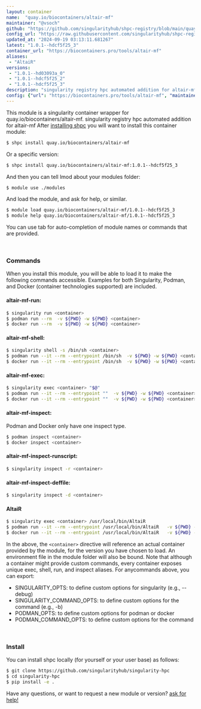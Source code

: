 ```yaml
---
layout: container
name:  "quay.io/biocontainers/altair-mf"
maintainer: "@vsoch"
github: "https://github.com/singularityhub/shpc-registry/blob/main/quay.io/biocontainers/altair-mf/container.yaml"
config_url: "https://raw.githubusercontent.com/singularityhub/shpc-registry/main/quay.io/biocontainers/altair-mf/container.yaml"
updated_at: "2024-09-19 03:13:11.681267"
latest: "1.0.1--hdcf5f25_3"
container_url: "https://biocontainers.pro/tools/altair-mf"
aliases:
 - "AltaiR"
versions:
 - "1.0.1--hd03093a_0"
 - "1.0.1--hdcf5f25_2"
 - "1.0.1--hdcf5f25_3"
description: "singularity registry hpc automated addition for altair-mf"
config: {"url": "https://biocontainers.pro/tools/altair-mf", "maintainer": "@vsoch", "description": "singularity registry hpc automated addition for altair-mf", "latest": {"1.0.1--hdcf5f25_3": "sha256:a5033b61fdb18efa9166dedb83d7b932124bf16eadc4dd1a35973b672038e88d"}, "tags": {"1.0.1--hd03093a_0": "sha256:ab0a68275b589ed0ddfea848e8940c3e3441f1f81228b7ec4047012fb25c008f", "1.0.1--hdcf5f25_2": "sha256:1f3a445851daa9ff933055eb1133b785b2219b7c9de57c188d7d0141c9bf8518", "1.0.1--hdcf5f25_3": "sha256:a5033b61fdb18efa9166dedb83d7b932124bf16eadc4dd1a35973b672038e88d"}, "docker": "quay.io/biocontainers/altair-mf", "aliases": {"AltaiR": "/usr/local/bin/AltaiR"}}
---
```


This module is a singularity container wrapper for quay.io/biocontainers/altair-mf.
singularity registry hpc automated addition for altair-mf
After [installing shpc](#install) you will want to install this container module:


```bash
$ shpc install quay.io/biocontainers/altair-mf
```

Or a specific version:

```bash
$ shpc install quay.io/biocontainers/altair-mf:1.0.1--hdcf5f25_3
```

And then you can tell lmod about your modules folder:

```bash
$ module use ./modules
```

And load the module, and ask for help, or similar.

```bash
$ module load quay.io/biocontainers/altair-mf/1.0.1--hdcf5f25_3
$ module help quay.io/biocontainers/altair-mf/1.0.1--hdcf5f25_3
```

You can use tab for auto-completion of module names or commands that are provided.

<br>

### Commands

When you install this module, you will be able to load it to make the following commands accessible.
Examples for both Singularity, Podman, and Docker (container technologies supported) are included.

#### altair-mf-run:

```bash
$ singularity run <container>
$ podman run --rm  -v ${PWD} -w ${PWD} <container>
$ docker run --rm  -v ${PWD} -w ${PWD} <container>
```

#### altair-mf-shell:

```bash
$ singularity shell -s /bin/sh <container>
$ podman run --it --rm --entrypoint /bin/sh  -v ${PWD} -w ${PWD} <container>
$ docker run --it --rm --entrypoint /bin/sh  -v ${PWD} -w ${PWD} <container>
```

#### altair-mf-exec:

```bash
$ singularity exec <container> "$@"
$ podman run --it --rm --entrypoint ""  -v ${PWD} -w ${PWD} <container> "$@"
$ docker run --it --rm --entrypoint ""  -v ${PWD} -w ${PWD} <container> "$@"
```

#### altair-mf-inspect:

Podman and Docker only have one inspect type.

```bash
$ podman inspect <container>
$ docker inspect <container>
```

#### altair-mf-inspect-runscript:

```bash
$ singularity inspect -r <container>
```

#### altair-mf-inspect-deffile:

```bash
$ singularity inspect -d <container>
```


#### AltaiR

```bash
$ singularity exec <container> /usr/local/bin/AltaiR
$ podman run --it --rm --entrypoint /usr/local/bin/AltaiR   -v ${PWD} -w ${PWD} <container> -c " $@"
$ docker run --it --rm --entrypoint /usr/local/bin/AltaiR   -v ${PWD} -w ${PWD} <container> -c " $@"
```



In the above, the `<container>` directive will reference an actual container provided
by the module, for the version you have chosen to load. An environment file in the
module folder will also be bound. Note that although a container
might provide custom commands, every container exposes unique exec, shell, run, and
inspect aliases. For anycommands above, you can export:

 - SINGULARITY_OPTS: to define custom options for singularity (e.g., --debug)
 - SINGULARITY_COMMAND_OPTS: to define custom options for the command (e.g., -b)
 - PODMAN_OPTS: to define custom options for podman or docker
 - PODMAN_COMMAND_OPTS: to define custom options for the command

<br>

### Install

You can install shpc locally (for yourself or your user base) as follows:

```bash
$ git clone https://github.com/singularityhub/singularity-hpc
$ cd singularity-hpc
$ pip install -e .
```

Have any questions, or want to request a new module or version? [ask for help!](https://github.com/singularityhub/singularity-hpc/issues)